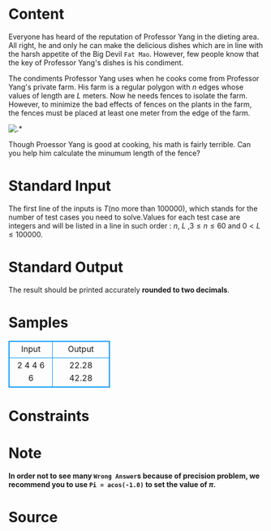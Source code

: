 
# Content

Everyone has heard of the reputation of Professor Yang in the dieting area. All right, he and only he can make the delicious dishes which are in line with the harsh appetite of the Big Devil `Fat Mao`. However, few people know that the key of Professor Yang's dishes is his condiment.

The condiments Professor Yang uses when he cooks come from Professor Yang's private farm. His farm is a regular polygon with $n$ edges whose values of length are $L$ meters. Now he needs fences to isolate the farm. However, to minimize the bad effects of fences on the plants in the farm, the fences must be placed at least one meter from the edge of the farm.

![.*](/source/lutece/professor-yang-s-farm/img/aHR0cHM6Ly9hY20udWVzdGMuZWR1LmNuL21lZGlhL2ltYWdlL3Byb2JsZW0vMTc2LzIwMTQwMjAyMjM1NTA3MDM4MzYucG5n.png)

Though Proessor Yang is good at cooking, his math is fairly terrible. Can you help him calculate the minumum length of the fence?

# Standard Input

The first line of the inputs is $T$(no more than $100000$), which stands for the number of test cases you need to solve.Values for each test case are integers and will be listed in a line in such order : $n$, $L$ ,$3\leq n\leq 60$ and $0 < L\leq 100000$.

# Standard Output

The result should be printed accurately **rounded to two decimals**.

# Samples

<style>
        table,table tr th, table tr td { border:1px solid #0094ff; }
        table { width: 200px; min-height: 25px; line-height: 25px; text-align: center; border-collapse: collapse;}   
    </style>
<table>
	<tr>
		<td>Input</td>
		<td>Output</td>
	</tr>
<tr><td>2
4 4
6 6</td><td>22.28
42.28</td></tr></table>


# Constraints



# Note

**In order not to see many `Wrong Answer`s because of precision problem, we recommend you to use `Pi = acos(-1.0)` to set the value of $\pi$.**

# Source


